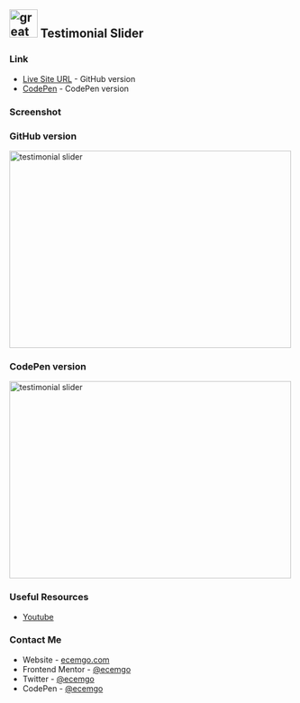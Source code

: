 ## <img src="https://user-images.githubusercontent.com/13468728/233831804-0f5c7ee5-d654-4c13-9c77-a5bd6dc4fe74.jpg" title="great tricks" alt="great tricks" width="50" height="50"/> Testimonial Slider

### Link

- [Live Site URL](https://testimonial-slider-v1.netlify.app/) - GitHub version
- [CodePen](https://codepen.io/ecemgo/pen/WNappPz) - CodePen version

### Screenshot

<div align="left">
<h3>GitHub version</h3>
<img src="https://user-images.githubusercontent.com/13468728/234051149-6ecd6c94-68c2-4d29-8238-4bf4d8e67d11.jpeg" title="testimonial slider" alt="testimonial slider" width="500" height="350"/>
<h3>CodePen version</h3>
<img src="https://github.com/ecemgo/frontend-mentor-challenges/assets/13468728/1b7be84d-47db-4946-afac-154a431bdab5" title="testimonial slider" alt="testimonial slider" width="500" height="350"/>
</div>

### Useful Resources

- [Youtube](https://www.youtube.com/watch?v=fzgLWi40-2g&t=1s)

### Contact Me

- Website - [ecemgo.com](https://www.ecemgo.com/)
- Frontend Mentor - [@ecemgo](https://www.frontendmentor.io/profile/ecemgo)
- Twitter - [@ecemgo](https://twitter.com/ecemgo)
- CodePen - [@ecemgo](https://codepen.io/ecemgo)
